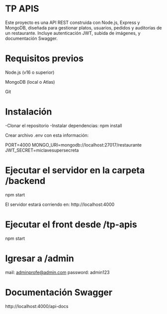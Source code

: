 # TP APIS

Este proyecto es una API REST construida con Node.js, Express y MongoDB, diseñada para gestionar platos, usuarios, pedidos y auditorías de un restaurante. Incluye autenticación JWT, subida de imágenes, y documentación Swagger.

# Requisitos previos

Node.js (v16 o superior)

MongoDB (local o Atlas)

Git

# Instalación

-Clonar el repositorio
-Instalar dependencias: npm install

Crear archivo .env con esta información:

PORT=4000
MONGO_URI=mongodb://localhost:27017/restaurante
JWT_SECRET=miclavesupersecreta

# Ejecutar el servidor en la carpeta /backend

npm start

El servidor estará corriendo en: http://localhost:4000

# Ejecutar el front desde /tp-apis

npm start

# Igresar a /admin

mail: adminprofe@admin.com
password: admin123

# Documentación Swagger

http://localhost:4000/api-docs
